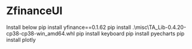 # ZfinanceUI
Install below
pip install yfinance==0.1.62
pip install .\misc\TA_Lib-0.4.20-cp38-cp38-win_amd64.whl
pip install keyboard
pip install pyecharts
pip install plotly
